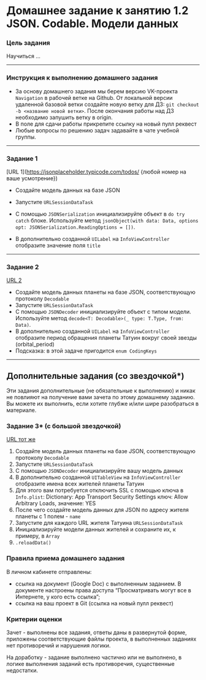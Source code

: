 # Домашнее задание к занятию 1.2 	JSON. Codable. Модели данных

### Цель задания

Научиться ...

------

### Инструкция к выполнению домашнего задания

* За основу домашнего задания мы берем версию VK-проекта `Navigation` в рабочей ветке на Github. 
От локальной версии удаленной базовой ветки создайте новую ветку для ДЗ: `git checkout -b <название новой ветки>`. 
После окончания работы над ДЗ необходимо запушить ветку в origin.
* В поле для сдачи работы прикрепите ссылку на новый пулл реквест
* Любые вопросы по решению задач задавайте в чате учебной группы.

---

### Задание 1

[URL 1](https://jsonplaceholder.typicode.com/todos/ {любой номер на ваше усмотрение})

- Создайте модель данных на базе JSON
- Запустите `URLSessionDataTask` 
- С помощью `JSONSerialization` инициализируйте объект в `do try catch` блоке. Используйте метод `jsonObject(with data: Data, options opt: JSONSerialization.ReadingOptions = [])`.

- В дополнительно созданной `UILabel` на `InfoViewController` отобразите значение поля `title`

---

### Задание 2

[URL 2](https://swapi.dev/api/planets/1)

- Создайте модель данных планеты на базе JSON, соответствующую протоколу `Decodable` 
- Запустите `URLSessionDataTask` 
- С помощью `JSONDecoder` инициализируйте объект с типом модели. Используйте метод `decode<T: Decodable>(_ type: T.Type, from: Data)`.
- В дополнительно созданной `UILabel` на `InfoViewController` отобразите период обращения планеты Татуин вокруг своей звезды (orbital_period)
- Подсказка: в этой задаче пригодится `enum CodingKeys` 

---

## Дополнительные задания (со звездочкой*)

Эти задания дополнительные (не обязательные к выполнению) и никак не повлияют на получение вами зачета по этому домашнему заданию. Вы можете их выполнить, если хотите глубже и/или шире разобраться в материале.

### Задание 3* (с большой звездочкой)

[URL тот же](https://swapi.dev/api/planets/1)

1. Создайте модель данных планеты на базе JSON, соответствующую протоколу `Decodable` 
2. Запустите `URLSessionDataTask` 
3. С помощью `JSONDecoder` инициализируйте вашу модель данных
4. В дополнительно созданной `UITableView` на `InfoViewController` отобразите имена всех жителей планеты Татуин
5. Для этого вам потребуется отключить SSL с помощью ключа в `Info.plist`: 
    Dictionary: App Transport Security Settings
    ключ: Allow Arbitrary Loads, значение: YES
6. После чего создайте модель данных для JSON по адресу жителя планеты с 1 полем - `name` 
7. Запустите для каждого URL жителя Татуина `URLSessionDataTask`
8. Инициализируйте модели данных жителей и сохраните их, к примеру, в `Array` 
9. `.reloadData()`


### Правила приема домашнего задания

В личном кабинете отправлены:

- ссылка на документ (Google Doc) с выполненным заданием. В документе настроены права доступа “Просматривать могут все в Интернете, у кого есть ссылка”;
- ссылка на ваш проект в Git (ссылка на новый пулл реквест)

### Критерии оценки

Зачет - выполнены все задания, ответы даны в развернутой форме, приложены соответствующие файлы проекта, в выполненных заданиях нет противоречий и нарушения логики.

На доработку - задание выполнено частично или не выполнено, в логике выполнения заданий есть противоречия, существенные недостатки.
